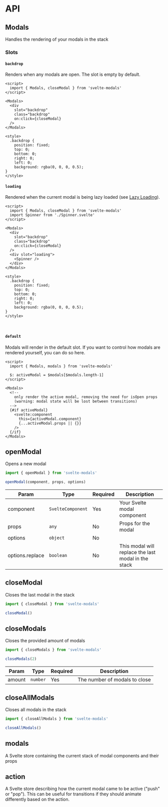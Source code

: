 # API

<style>
h2 {
  @apply border-b-2 pb-2 border-gray-200;
}
</style>

## Modals

Handles the rendering of your modals in the stack

### Slots

#### `backdrop`

Renders when any modals are open. The slot is empty by default.

```svelte
<script>
  import { Modals, closeModal } from 'svelte-modals'
</script>

<Modals>
  <div
    slot="backdrop"
    class="backdrop"
    on:click={closeModal}
  />
</Modals>

<style>
  .backdrop {
    position: fixed;
    top: 0;
    bottom: 0;
    right: 0;
    left: 0;
    background: rgba(0, 0, 0, 0.5);
}
</style>
```

#### `loading`

Rendered when the current modal is being lazy loaded (see [Lazy Loading](/lazy-loading)).

```svelte
<script>
  import { Modals, closeModal } from 'svelte-modals'
  import Spinner from './Spinner.svelte'
</script>

<Modals>
  <div
    slot="backdrop"
    class="backdrop"
    on:click={closeModal}
  />
  <div slot="loading">
    <Spinner />
  </div>
</Modals>

<style>
  .backdrop {
    position: fixed;
    top: 0;
    bottom: 0;
    right: 0;
    left: 0;
    background: rgba(0, 0, 0, 0.5);
}
</style>
```

<br />

#### `default`

Modals will render in the default slot. If you want to control how modals are rendered yourself,
you can do so here.

```svelte
<script>
  import { Modals, modals } from 'svelte-modals'

  $: activeModal = $modals[$modals.length-1]
</script>

<Modals>
  <!--
    only render the active modal, removing the need for isOpen props
    (warning: modal state will be lost between transitions)
  -->
  {#if activeModal}
    <svelte:component
      this={activeModal.component}
      {...activeModal.props || {}}
    />
  {/if}
</Modals>
```

## openModal

Opens a new modal

```js
import { openModal } from 'svelte-modals'

openModal(component, props, options)
```

| Param           | Type                         | Required | Description                                         |
| --------------- | ---------------------------- | -------- | --------------------------------------------------- |
| component       | <code>SvelteComponent</code> | Yes      | Your Svelte modal component                         |
| props           | <code>any</code>             | No       | Props for the modal                                 |
| options         | <code>object</code>          | No       |                                                     |
| options.replace | <code>boolean</code>         | No       | This modal will replace the last modal in the stack |

## closeModal

Closes the last modal in the stack

```js
import { closeModal } from 'svelte-modals'

closeModal()
```

## closeModals

Closes the provided amount of modals

```js
import { closeModals } from 'svelte-modals'

closeModals(2)
```

| Param  | Type                | Required | Description                   |
| ------ | ------------------- | -------- | ----------------------------- |
| amount | <code>number</code> | Yes      | The number of modals to close |

## closeAllModals

Closes all modals in the stack

```js
import { closeAllModals } from 'svelte-modals'

closeAllModals()
```

## modals

A Svelte store containing the current stack of modal components and their props

## action

A Svelte store describing how the current modal came to be active ("push" or "pop"). This can be useful for transitions if they should animate differently based on the action.
